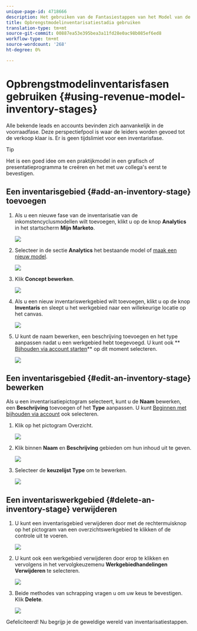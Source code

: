 ```yaml
---
unique-page-id: 4718666
description: Het gebruiken van de Fantasiestappen van het Model van de Inkomsten - Marketo DOS - de Documentatie van het Product
title: Opbrengstmodelinventarisatiestadia gebruiken
translation-type: tm+mt
source-git-commit: 00887ea53e395bea3a11fd28e0ac98b085ef6ed8
workflow-type: tm+mt
source-wordcount: '268'
ht-degree: 0%

---
```



# Opbrengstmodelinventarisfasen gebruiken {#using-revenue-model-inventory-stages}

Alle bekende leads en accounts bevinden zich aanvankelijk in de voorraadfase. Deze perspectiefpool is waar de leiders worden gevoed tot de verkoop klaar is. Er is geen tijdslimiet voor een inventarisfase.

>[!TIP]
>
>Het is een goed idee om een praktijkmodel in een grafisch of presentatieprogramma te creëren en het met uw collega&#39;s eerst te bevestigen.

## Een inventarisgebied {#add-an-inventory-stage} toevoegen

1. Als u een nieuwe fase van de inventarisatie van de inkomstencyclusmodellen wilt toevoegen, klikt u op de knop **Analytics** in het startscherm **Mijn Marketo**.

   ![](assets/image2015-4-27-11-3a54-3a41.png)

1. Selecteer in de sectie **Analytics** het bestaande model of [maak een nieuw model](create-a-new-revenue-model.md).

   ![](assets/image2015-4-27-14-3a31-3a53.png)

1. Klik **Concept bewerken**.

   ![](assets/image2015-4-27-12-3a10-3a49.png)

1. Als u een nieuw inventariswerkgebied wilt toevoegen, klikt u op de knop **Inventaris** en sleept u het werkgebied naar een willekeurige locatie op het canvas.

   ![](assets/image2015-4-28-13-3a9-3a37.png)

1. U kunt de naam bewerken, een beschrijving toevoegen en het type aanpassen nadat u een werkgebied hebt toegevoegd. U kunt ook ** [Bijhouden via account starten](start-tracking-by-account-in-the-revenue-modeler.md)** op dit moment selecteren.

   ![](assets/image2015-4-27-13-3a29-3a2.png)

## Een inventarisgebied {#edit-an-inventory-stage} bewerken

Als u een inventarisatiepictogram selecteert, kunt u de **Naam** bewerken, een **Beschrijving** toevoegen of het **Type** aanpassen. U kunt [Beginnen met bijhouden via account](start-tracking-by-account-in-the-revenue-modeler.md) ook selecteren.

1. Klik op het pictogram Overzicht.

   ![](assets/image2015-4-27-15-3a55-3a10.png)

1. Klik binnen **Naam** en **Beschrijving** gebieden om hun inhoud uit te geven.

   ![](assets/image2015-4-27-13-3a34-3a58.png)

1. Selecteer de **keuzelijst Type** om te bewerken.

   ![](assets/image2015-4-27-13-3a36-3a52.png)

## Een inventariswerkgebied {#delete-an-inventory-stage} verwijderen

1. U kunt een inventarisgebied verwijderen door met de rechtermuisknop op het pictogram van een overzichtswerkgebied te klikken of de controle uit te voeren.

   ![](assets/image2015-4-28-13-3a0-3a20.png)

1. U kunt ook een werkgebied verwijderen door erop te klikken en vervolgens in het vervolgkeuzemenu **Werkgebiedhandelingen** **Verwijderen** te selecteren.

   ![](assets/image2015-4-28-13-3a1-3a17.png)

1. Beide methodes van schrapping vragen u om uw keus te bevestigen. Klik **Delete**.

   ![](assets/image2015-4-28-13-3a5-3a26.png)

Gefeliciteerd! Nu begrijp je de geweldige wereld van inventarisatiestappen.
